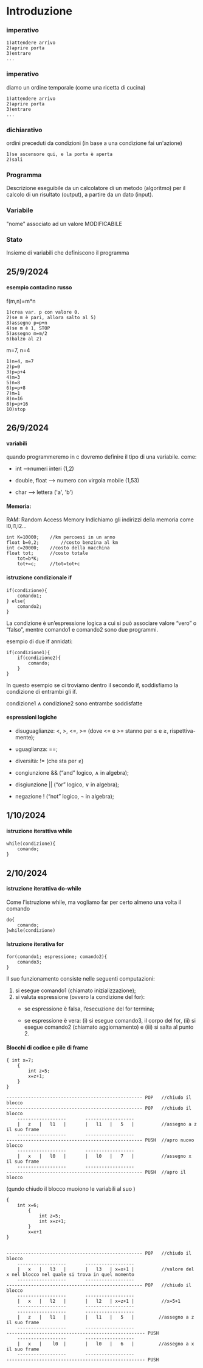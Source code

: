 # Introduzione
### imperativo

    1)attendere arrivo
    2)aprire porta
    3)entrare
    ...

  
### imperativo
diamo un ordine temporale (come una ricetta di cucina)

    1)attendere arrivo
    2)aprire porta
    3)entrare
    ...
  

### dichiarativo
ordini preceduti da condizioni (in base a una condizione fai un'azione)

    1)se ascensore qui, e la porta è aperta
    2)sali

### Programma
Descrizione eseguibile da un calcolatore di un metodo (algoritmo) per il calcolo di un risultato (output), a partire da un dato (input).

### Variabile
"nome" associato ad un valore MODIFICABILE

### Stato
Insieme di variabili che definiscono il programma

  

## 25/9/2024
#### esempio contadino russo
f(m,n)=m*n 

    1)crea var. p con valore 0.
    2)se m è pari, allora salto al 5)
    3)assegno p=p+n
    4)se m è 1, STOP
    5)assegno m=m/2
    6)balzo al 2)

  

m=7, n=4

    1)n=4, m=7
    2)p=0
    3)p=p+4
    4)m=3
    5)n=8
    6)p=p+8
    7)m=1
    8)n=16
    8)p=p+16
    10)stop

  

## 26/9/2024
#### variabili
quando programmeremo in c dovremo definire il tipo di una variabile. come:

- int -->numeri interi (1,2)

- double, float --> numero con virgola mobile (1,53)

- char --> lettera ('a', 'b')

#### Memoria: 
RAM: Random Access Memory
Indichiamo gli indirizzi della memoria come l0,l1,l2...



	int K=10000;	//km percoesi in un anno
	float b=0,2;		//costo benzina al km
	int c=20000;	//costo della macchina
	float tot;		//costo totale
		tot=b*K;
		tot+=c;		//tot=tot+c

#### istruzione condizionale if
    if(condizione){
        comando1;
    } else{
        comando2;
    }

La condizione è un’espressione logica a cui si può associare valore “vero” o “falso”, mentre comando1 e comando2 sono due programmi.


esempio di due if annidati:

    if(condizione1){
        if(condizione2){
            comando;
        }
    }

In questo esempio se ci troviamo dentro il secondo if, soddisfiamo la condizione di entrambi gli if.

condizione1 $\land$ condizione2 sono entrambe soddisfatte


#### espressioni logiche 

-   disuguaglianze: <, >, <=, >= (dove <= e >= stanno per ≤ e ≥, rispettiva-mente);

-   uguaglianza: ==;

-   diversità: != (che sta per $\neq$)

-   congiunzione && (“and” logico, ∧ in algebra);

-   disgiunzione || (“or” logico, ∨ in algebra);

-   negazione ! (“not” logico, ¬ in algebra);

## 1/10/2024
#### istruzione iterattiva while
    while(condizione){
        comando;
    }


## 2/10/2024
#### istruzione iterattiva do-while
Come l'istruzione while, ma vogliamo far per certo almeno una volta il comando

    do{
        comando;
    }while(condizione)

#### Istruzione iterativa for

    for(comando1; espressione; comando2){
        comando3;
    }

Il suo funzionamento consiste nelle seguenti computazioni:
1. si esegue comando1 (chiamato inizializzazione);
2. si valuta espressione (ovvero la condizione del for):
    -   se espressione è falsa, l’esecuzione del for termina;

    -   se espressione è vera: (i) si esegue comando3, il corpo del for, (ii) si esegue comando2 (chiamato aggiornamento) e (iii) si salta al punto 2.

#### Blocchi di codice e pile di frame


    { int x=7;
        {
            int z=5;
            x=z+1;
        }
    }

    -------------------------------------------------- POP   //chiudo il blocco
    -------------------------------------------------- POP   //chiudo il blocco
        ------------------       ------------------
        |   z   |   l1   |       |   l1   |   5   |          //assegno a z il suo frame
        ------------------       ------------------
    -------------------------------------------------- PUSH  //apro nuovo blocco
        ------------------       ------------------
        |   x   |   l0   |       |   l0   |   7   |          //assegno x il suo frame
        ------------------       ------------------
    -------------------------------------------------- PUSH  //apro il blocco

(qundo chiudo il blocco muoiono le variabili al suo )


    {
        int x=6;
            {
                int z=5;
                int x=z+1;
            }
            x=x+1
    }


    -------------------------------------------------- POP   //chiudo il blocco
        ------------------       ------------------
        |   x   |   l3   |       |   l3   | x=x+1 |          //valore del x nel blocco nel quale si trova in quel momento
        ------------------       ------------------
    -------------------------------------------------- POP   //chiudo il blocco
        ------------------       ------------------
        |   x   |   l2   |       |   l2   | x=z+1 |          //x=5+1
        ------------------       ------------------
        ------------------       ------------------
        |   z   |   l1   |       |   l1   |   5   |         //assegno a z il suo frame
        ------------------       ------------------
    --------------------------------------------------- PUSH
        ------------------       ------------------
        |   x   |    l0  |       |   l0   |   6   |         //assegno a x il suo frame
        ------------------       ------------------
    --------------------------------------------------- PUSH



